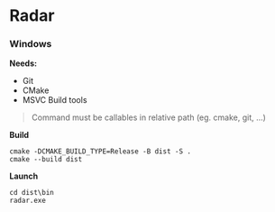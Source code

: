 # Radar

### Windows

**Needs:**
- Git
- CMake
- MSVC Build tools
 
> Command must be callables in relative path (eg. cmake, git, ...)

**Build**

```
cmake -DCMAKE_BUILD_TYPE=Release -B dist -S .
cmake --build dist
```

**Launch**

```
cd dist\bin
radar.exe
```
